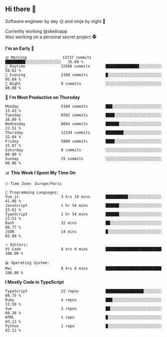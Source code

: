 ## Hi there 👋

Software engineer by day 🌞 and ninja by night 🌝

Currently working @skelloapp <br>
Also working on a personal secret project 🕵️

<!--START_SECTION:waka-->
**I'm an Early 🐤** 

```text
🌞 Morning                13737 commits       █████████░░░░░░░░░░░░░░░░   35.69 % 
🌆 Daytime                22566 commits       ███████████████░░░░░░░░░░   58.62 % 
🌃 Evening                2190 commits        █░░░░░░░░░░░░░░░░░░░░░░░░   05.69 % 
🌙 Night                  0 commits           ░░░░░░░░░░░░░░░░░░░░░░░░░   00.00 % 
```
📅 **I'm Most Productive on Thursday** 

```text
Monday                   5168 commits        ███░░░░░░░░░░░░░░░░░░░░░░   13.43 % 
Tuesday                  6502 commits        ████░░░░░░░░░░░░░░░░░░░░░   16.89 % 
Wednesday                8664 commits        ██████░░░░░░░░░░░░░░░░░░░   22.51 % 
Thursday                 12334 commits       ████████░░░░░░░░░░░░░░░░░   32.04 % 
Friday                   5800 commits        ████░░░░░░░░░░░░░░░░░░░░░   15.07 % 
Saturday                 0 commits           ░░░░░░░░░░░░░░░░░░░░░░░░░   00.00 % 
Sunday                   25 commits          ░░░░░░░░░░░░░░░░░░░░░░░░░   00.06 % 
```


📊 **This Week I Spent My Time On** 

```text
🕑︎ Time Zone: Europe/Paris

💬 Programming Languages: 
Vue.js                   3 hrs 19 mins       ██████████░░░░░░░░░░░░░░░   41.06 % 
JavaScript               1 hr 54 mins        ██████░░░░░░░░░░░░░░░░░░░   23.61 % 
TypeScript               1 hr 54 mins        ██████░░░░░░░░░░░░░░░░░░░   23.51 % 
Bash                     32 mins             ██░░░░░░░░░░░░░░░░░░░░░░░   06.77 % 
JSON                     14 mins             █░░░░░░░░░░░░░░░░░░░░░░░░   02.89 % 

🔥 Editors: 
VS Code                  8 hrs 6 mins        █████████████████████████   100.00 % 

💻 Operating System: 
Mac                      8 hrs 6 mins        █████████████████████████   100.00 % 
```

**I Mostly Code in TypeScript** 

```text
TypeScript               22 repos            █████████████████░░░░░░░░   68.75 % 
Ruby                     4 repos             ███░░░░░░░░░░░░░░░░░░░░░░   12.50 % 
Vue                      3 repos             ██░░░░░░░░░░░░░░░░░░░░░░░   09.38 % 
HTML                     1 repo              █░░░░░░░░░░░░░░░░░░░░░░░░   03.12 % 
Python                   1 repo              █░░░░░░░░░░░░░░░░░░░░░░░░   03.12 % 
```




<!--END_SECTION:waka-->

<!--
**antoinelncl/antoinelncl** is a ✨ _special_ ✨ repository because its `README.md` (this file) appears on your GitHub profile.

Here are some ideas to get you started:

- 🔭 I’m currently working on ...
- 🌱 I’m currently learning ...
- 👯 I’m looking to collaborate on ...
- 🤔 I’m looking for help with ...
- 💬 Ask me about ...
- 📫 How to reach me: ...
- 😄 Pronouns: ...
- ⚡ Fun fact: ...
-->
